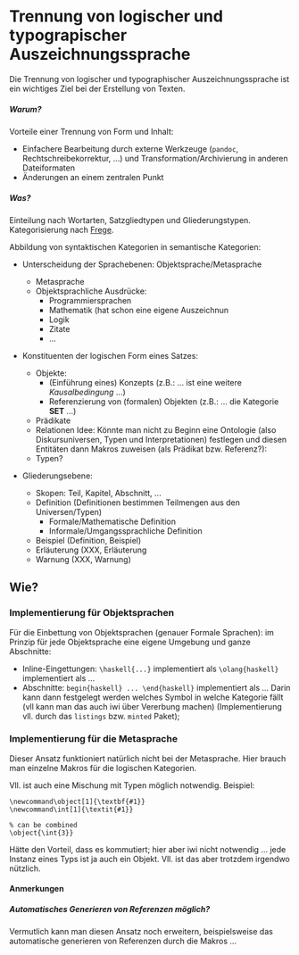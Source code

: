 # Trennung von logischer und typograpischer Auszeichnungssprache

Die Trennung von logischer und typographischer Auszeichnungssprache
ist ein wichtiges Ziel bei der Erstellung von Texten.

##### Warum?

Vorteile einer Trennung von Form und Inhalt:
* Einfachere Bearbeitung durch externe Werkzeuge (`pandoc`, Rechtschreibekorrektur, ...)
  und Transformation/Archivierung in anderen Dateiformaten
* Änderungen an einem zentralen Punkt

##### Was?

Einteilung nach Wortarten, Satzgliedtypen und Gliederungstypen.
Kategorisierung nach [Frege](http://plato.stanford.edu/entries/categories/#DumMetDisCat).

Abbildung von syntaktischen Kategorien in semantische Kategorien: 
* Unterscheidung der Sprachebenen: Objektsprache/Metasprache
    * Metasprache
    * Objektsprachliche Ausdrücke: 
         * Programmiersprachen
         * Mathematik (hat schon eine eigene Auszeichnun
         * Logik
         * Zitate
         * ...

* Konstituenten der logischen Form eines Satzes:
    * Objekte:
        * (Einführung eines) Konzepts (z.B.: ... ist eine weitere *Kausalbedingung* ...)
        * Referenzierung von (formalen) Objekten (z.B.: ... die Kategorie **SET** ...)
    * Prädikate
    * Relationen
    Idee: Könnte man nicht zu Beginn eine Ontologie 
    (also Diskursuniversen, Typen und Interpretationen) festlegen und diesen
    Entitäten dann Makros zuweisen (als Prädikat bzw. Referenz?):
    * Typen?
    
* Gliederungsebene:
    * Skopen: Teil, Kapitel, Abschnitt, ...
    * Definition (Definitionen bestimmen Teilmengen aus den Universen/Typen)
        * Formale/Mathematische Definition
        * Informale/Umgangssprachliche Definition
    * Beispiel (Definition, Beispiel)
    * Erläuterung (XXX, Erläuterung
    * Warnung (XXX, Warnung)


## Wie?

### Implementierung für Objektsprachen

Für die Einbettung von Objektsprachen (genauer Formale Sprachen):
im Prinzip für jede Objektsprache eine eigene Umgebung und ganze Abschnitte:
* Inline-Eingettungen: `\haskell{...}` implementiert als `\olang{haskell}` implementiert als ...
* Abschnitte: `begin{haskell} ... \end{haskell}` implementiert als ...
Darin kann dann festgelegt werden welches Symbol in welche Kategorie
fällt (vll kann man das auch iwi über Vererbung machen)
(Implementierung vll. durch das `listings` bzw. `minted` Paket);

### Implementierung für die Metasprache

Dieser Ansatz funktioniert natürlich nicht bei der Metasprache.
Hier brauch man einzelne Makros für die logischen Kategorien.

Vll. ist auch eine Mischung mit Typen möglich notwendig. Beispiel:

    \newcommand\object[1]{\textbf{#1}}
    \newcommand\int[1]{\textit{#1}}
    
    % can be combined
    \object{\int{3}}

Hätte den Vorteil, dass es kommutiert; hier aber iwi nicht notwendig ...
jede Instanz eines Typs ist ja auch ein Objekt.
Vll. ist das aber trotzdem irgendwo nützlich. 

#### Anmerkungen

##### Automatisches Generieren von Referenzen möglich?

Vermutlich kann man diesen Ansatz noch erweitern,
beispielsweise das automatische generieren von Referenzen
durch die Makros ...
